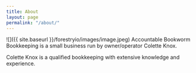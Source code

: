 ```yaml
---
title: About
layout: page
permalink: "/about/"
---
```

![]({{ site.baseurl }}/forestryio/images/image.jpeg)
Accountable Bookworm Bookkeeping is a small business run by owner/operator Colette Knox.

Colette Knox is a qualified bookkeeping with extensive knowledge and experience.


